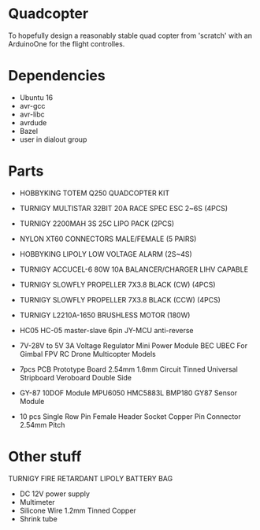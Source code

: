 # Quadcopter
To hopefully design a reasonably stable quad copter from 'scratch' with an ArduinoOne for the flight controlles.

# Dependencies
* Ubuntu 16
* avr-gcc
* avr-libc
* avrdude
* Bazel
* user in dialout group

# Parts
* HOBBYKING TOTEM Q250 QUADCOPTER KIT
* TURNIGY MULTISTAR 32BIT 20A RACE SPEC ESC 2~6S (4PCS)
* TURNIGY 2200MAH 3S 25C LIPO PACK (2PCS)
* NYLON XT60 CONNECTORS MALE/FEMALE (5 PAIRS)
* HOBBYKING LIPOLY LOW VOLTAGE ALARM (2S~4S)
* TURNIGY ACCUCEL-6 80W 10A BALANCER/CHARGER LIHV CAPABLE
* TURNIGY SLOWFLY PROPELLER 7X3.8 BLACK (CW) (4PCS)
* TURNIGY SLOWFLY PROPELLER 7X3.8 BLACK (CCW) (4PCS)
* TURNIGY L2210A-1650 BRUSHLESS MOTOR (180W)
* HC05 HC-05 master-slave 6pin JY-MCU anti-reverse
* 7V-28V to 5V 3A Voltage Regulator Mini Power Module BEC UBEC For Gimbal FPV RC Drone Multicopter Models

* 7pcs PCB Prototype Board 2.54mm 1.6mm Circuit Tinned Universal Stripboard Veroboard Double Side
* GY-87 10DOF Module MPU6050 HMC5883L BMP180 GY87 Sensor Module
* 10 pcs Single Row Pin Female Header Socket Copper Pin Connector 2.54mm Pitch

# Other stuff
TURNIGY FIRE RETARDANT LIPOLY BATTERY BAG
* DC 12V power supply
* Multimeter
* Silicone Wire 1.2mm Tinned Copper
* Shrink tube
